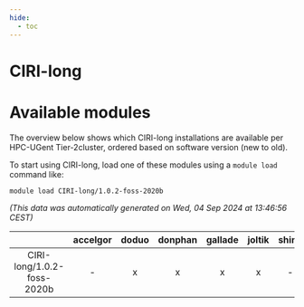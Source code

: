 ```yaml
---
hide:
  - toc
---
```


CIRI-long
=========

# Available modules


The overview below shows which CIRI-long installations are available per HPC-UGent Tier-2cluster, ordered based on software version (new to old).

To start using CIRI-long, load one of these modules using a `module load` command like:

```shell
module load CIRI-long/1.0.2-foss-2020b
```

*(This data was automatically generated on Wed, 04 Sep 2024 at 13:46:56 CEST)*  

| |accelgor|doduo|donphan|gallade|joltik|shinx|skitty|
| :---: | :---: | :---: | :---: | :---: | :---: | :---: | :---: |
|CIRI-long/1.0.2-foss-2020b|-|x|x|x|x|-|x|

